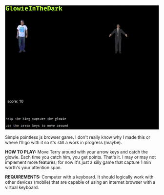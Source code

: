 ![image](assets/img.png)

Simple pointless js browser game. I don't really know why I made this or where I'll go with it so it's still a work in progress (maybe).

**HOW TO PLAY:** Move Terry around with your arrow keys and catch the glowie. Each time you catch him, you get points. That's it. I may or may not implement more features; for now it's just a silly game that capture 1 min worth's your attention span.

**REQUIREMENTS:** Computer with a keyboard. It should logically work with other devices (mobile) that are capable of using an internet browser with a virtual keyboard.
